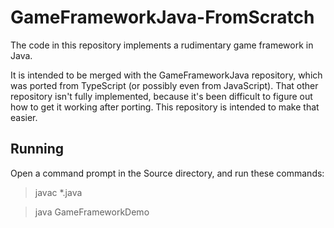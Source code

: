 GameFrameworkJava-FromScratch
=============================

The code in this repository implements a rudimentary game framework in Java.

It is intended to be merged with the GameFrameworkJava repository,
which was ported from TypeScript (or possibly even from JavaScript).
That other repository isn't fully implemented, because it's been difficult
to figure out how to get it working after porting. This repository is
intended to make that easier.

Running
-------

Open a command prompt in the Source directory, and run these commands:

> javac *.java

> java GameFrameworkDemo
